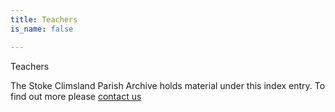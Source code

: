 ```yaml
---
title: Teachers
is_name: false

---
```


Teachers


The Stoke Climsland Parish Archive holds material under this index entry. To find out more please [contact us](/contact/)
